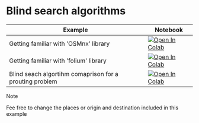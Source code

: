 
#  Blind search algorithms

| Example  | Notebook  |
|---|---|
| Getting familiar with 'OSMnx' library  | [![Open In Colab](https://colab.research.google.com/assets/colab-badge.svg)](https://colab.research.google.com/github/Dr-AlaaKhamis/ISE571/blob/main/2_Graph_search/Blind_search/KFUPM.ipynb)   |
| Getting familiar with 'folium' library  | [![Open In Colab](https://colab.research.google.com/assets/colab-badge.svg)](https://colab.research.google.com/github/Dr-AlaaKhamis/ISE571/blob/main/2_Graph_search/Blind_search/folium.ipynb)  |
| Blind seach algortihm comaprison for a prouting problem  | [![Open In Colab](https://colab.research.google.com/assets/colab-badge.svg)](https://colab.research.google.com/github/Dr-AlaaKhamis/ISE571/blob/main/2_Graph_search/Blind_search/Comparison.ipynb)  |

> [!NOTE]
> Fee free to change the places or origin and destination included in this example